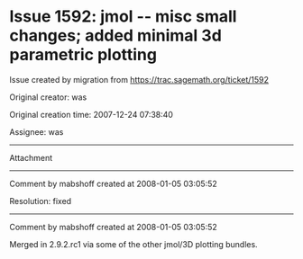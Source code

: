 # Issue 1592: jmol -- misc small changes; added minimal 3d parametric plotting

Issue created by migration from https://trac.sagemath.org/ticket/1592

Original creator: was

Original creation time: 2007-12-24 07:38:40

Assignee: was




---

Attachment


---

Comment by mabshoff created at 2008-01-05 03:05:52

Resolution: fixed


---

Comment by mabshoff created at 2008-01-05 03:05:52

Merged in 2.9.2.rc1 via some of the other jmol/3D plotting bundles.
